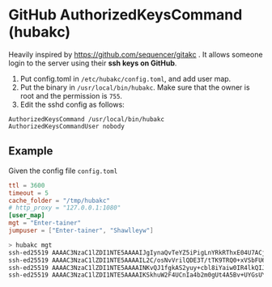 # GitHub AuthorizedKeysCommand (hubakc)

Heavily inspired by https://github.com/sequencer/gitakc . It allows someone login to the server using their **ssh keys on GitHub**.

1. Put config.toml in `/etc/hubakc/config.toml`, and add user map.
2. Put the binary in `/usr/local/bin/hubakc`. Make sure that the owner is root and the permission is `755`.
3. Edit the sshd config as follows:

```
AuthorizedKeysCommand /usr/local/bin/hubakc
AuthorizedKeysCommandUser nobody
```

## Example

Given the config file `config.toml`

```toml
ttl = 3600
timeout = 5
cache_folder = "/tmp/hubakc"
# http_proxy = "127.0.0.1:1080"
[user_map]
mgt = "Enter-tainer"
jumpuser = ["Enter-tainer", "Shawlleyw"]
```

```bash
> hubakc mgt
ssh-ed25519 AAAAC3NzaC1lZDI1NTE5AAAAIJgIynaQvTeYZ5iPigLnYRkRThxE04U7ACjuHRkQBAk+
ssh-ed25519 AAAAC3NzaC1lZDI1NTE5AAAAIL2C/osNvVrilQDE3T/tTK9TRQ0+xVSbFU6wN5oIr2Fv
ssh-ed25519 AAAAC3NzaC1lZDI1NTE5AAAAINKvQJ1fgkAS2yuy+cbl8iYaiw0IR4lkQIJIKgj7liax
ssh-ed25519 AAAAC3NzaC1lZDI1NTE5AAAAIKSkhuW2F4UCnIa4b2m0gUt4A5Bv+UYGsUYEl9VmLJbu
```
